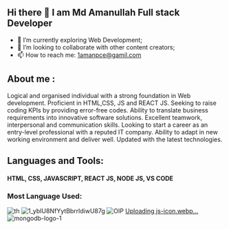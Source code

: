 ## Hi there 👋 I am Md Amanullah Full stack Developer


- 🌱 I’m currently exploring Web Development;
- 👯 I’m looking to collaborate with other content creators;
- 📫 How to reach me: 1amanpce@gamil.com


## About me :

 Logical and organised individual with a strong foundation in Web development. Proficient in HTML,CSS, JS and REACT JS. Seeking to raise coding KPIs by providing error-free codes. Ability to translate business requirements into innovative software solutions. Excellent teamwork, interpersonal and communication skills. Looking to start a career as an entry-level professional with a reputed IT company. Ability to adapt in new working environment and deliver well. Updated with the latest technologies.


## Languages and Tools:
#### HTML, CSS,  JAVASCRIPT,  REACT JS,  NODE JS, VS CODE


### Most Language Used:

![th](https://user-images.githubusercontent.com/73229829/159380776-a9d74a98-482d-431e-904c-1b8ded9c5741.jpg)
![1_ybIU8NfYytBbrrldiwU87g](https://user-images.githubusercontent.com/73229829/159380901-a06ecb5b-f9f2-43a3-a198-cef78df9b201.png)
![OIP](https://user-images.githubusercontent.com/73229829/159380932-c3f0ae2e-33d3-4361-bf9b-d53f846a7b13.jpg)
[Uploading js-icon.webp…]()
![mongodb-logo-1](https://user-images.githubusercontent.com/73229829/159381016-a5e6b7b8-a53a-4053-beb0-5cb2bfe70911.png)
